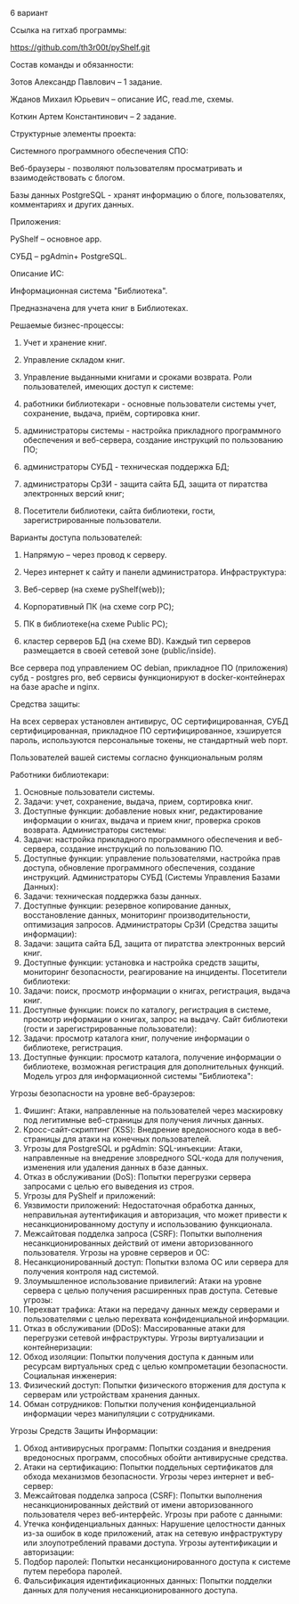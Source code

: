 6 вариант

Ссылка на гитхаб программы: 

https://github.com/th3r00t/pyShelf.git

Состав команды и обязанности: 

Зотов Александр Павлович – 1 задание.

Жданов Михаил Юрьевич – описание ИС, read.me, схемы.

Коткин Артем  Константинович – 2 задание.

Структурные элементы проекта:

Системного программного обеспечения СПО:

Веб-браузеры - позволяют пользователям просматривать и взаимодействовать с блогом.

Базы данных PostgreSQL  - хранят информацию о блоге, пользователях, комментариях и других данных.

Приложения:

PyShelf – основное app.

СУБД – pgAdmin+ PostgreSQL.

Описание ИС:

Информационная система "Библиотека".

Предназначена для учета книг в Библиотеках.

Решаемые бизнес-процессы:

1.	Учет и хранение книг.
2.	Управление складом книг.
3.	Управление выданными книгами и сроками возврата.
Роли пользователей, имеющих доступ к системе:

1. работники библиотекари - основные пользователи системы учет, сохранение, выдача, приём, сортировка книг.
2. администраторы системы - настройка прикладного программного обеспечения и веб-сервера, создание инструкций по пользованию ПО;
3. администраторы СУБД - техническая поддержка БД;
4. администраторы СрЗИ - защита сайта БД, защита от пиратства электронных версий книг;
5. Посетители библиотеки, сайта библиотеки, гости, зарегистрированные пользователи.

Варианты доступа пользователей:

1.	Напрямую – через провод к  серверу.
2.	Через интернет к  сайту и панели администратора.
Инфраструктура: 

1.	Веб-сервер (на схеме pyShelf(web));
2.	Корпоративный ПК (на схеме corp PC);
3.	ПК в библиотеке(на схеме Public PC);
4.	кластер серверов БД (на схеме BD).
Каждый тип серверов размещается в своей сетевой зоне (public/inside).

Все сервера под управлением ОС debian, прикладное ПО (приложения) субд - postgres pro, веб сервисы функционируют в docker-контейнерах на базе  apache и nginx.

Средства защиты:

На всех серверах установлен антивирус, ОС сертифицированная, СУБД сертифицированная, прикладное ПО сертифицированное, хэшируется пароль, используются  персональные токены, не  стандартный web порт.

Пользователей вашей системы согласно функциональным ролям

Работники библиотекари:
1.	Основные пользователи системы.
2.	Задачи: учет, сохранение, выдача, прием, сортировка книг.
3.	Доступные функции: добавление новых книг, редактирование информации о книгах, выдача и прием книг, проверка сроков возврата.
Администраторы системы:
1.	Задачи: настройка прикладного программного обеспечения и веб-сервера, создание инструкций по пользованию ПО.
2.	Доступные функции: управление пользователями, настройка прав доступа, обновление программного обеспечения, создание инструкций.
Администраторы СУБД (Системы Управления Базами Данных):
1.	Задачи: техническая поддержка базы данных.
2.	Доступные функции: резервное копирование данных, восстановление данных, мониторинг производительности, оптимизация запросов.
Администраторы СрЗИ (Средства защиты информации):
1.	Задачи: защита сайта БД, защита от пиратства электронных версий книг.
2.	Доступные функции: установка и настройка средств защиты, мониторинг безопасности, реагирование на инциденты.
Посетители библиотеки:
1.	Задачи: поиск, просмотр информации о книгах, регистрация, выдача книг.
2.	Доступные функции: поиск по каталогу, регистрация в системе, просмотр информации о книгах, запрос на выдачу.
Сайт библиотеки (гости и зарегистрированные пользователи):
1.	Задачи: просмотр каталога книг, получение информации о библиотеке, регистрация.
2.	Доступные функции: просмотр каталога, получение информации о библиотеке, возможная регистрация для дополнительных функций.
Модель угроз для информационной системы "Библиотека":

Угрозы безопасности на уровне веб-браузеров:
1.	Фишинг: Атаки, направленные на пользователей через маскировку под легитимные веб-страницы для получения личных данных.
2.	Кросс-сайт-скриптинг (XSS): Внедрение вредоносного кода в веб-страницы для атаки на конечных пользователей.
3.	Угрозы для PostgreSQL и pgAdmin:
SQL-инъекции: Атаки, направленные на внедрение зловредного SQL-кода для получения, изменения или удаления данных в базе данных.
1.	Отказ в обслуживании (DoS): Попытки перегрузки сервера запросами с целью его выведения из строя.
2.	Угрозы для PyShelf и приложений:
3.	Уязвимости приложений: Недостаточная обработка данных, неправильная аутентификация и авторизация, что может привести к несанкционированному доступу и использованию функционала.
4.	Межсайтовая подделка запроса (CSRF): Попытки выполнения несанкционированных действий от имени авторизованного пользователя.
Угрозы на уровне серверов и ОС:
1.	Несанкционированный доступ: Попытки взлома ОС или сервера для получения контроля над системой.
2.	Злоумышленное использование привилегий: Атаки на уровне сервера с целью получения расширенных прав доступа.
Сетевые угрозы:
1.	Перехват трафика: Атаки на передачу данных между серверами и пользователями с целью перехвата конфиденциальной информации.
2.	Отказ в обслуживании (DDoS): Массированные атаки для перегрузки сетевой инфраструктуры.
Угрозы виртуализации и контейнеризации:
1.	Обход изоляции: Попытки получения доступа к данным или ресурсам виртуальных сред с целью компрометации безопасности.
Социальная инженерия:
1.	Физический доступ: Попытки физического вторжения для доступа к серверам или устройствам хранения данных.
2.	Обман сотрудников: Попытки получения конфиденциальной информации через манипуляции с сотрудниками.

Угрозы Средств Защиты Информации:
1.	Обход антивирусных программ: Попытки создания и внедрения вредоносных программ, способных обойти антивирусные средства.
2.	Атаки на сертификацию: Попытки поддельных сертификатов для обхода механизмов безопасности.
Угрозы через интернет и веб-сервер:
1.	Межсайтовая подделка запроса (CSRF): Попытки выполнения несанкционированных действий от имени авторизованного пользователя через веб-интерфейс.
Угрозы при работе с данными:
1.	Утечка конфиденциальных данных: Нарушение целостности данных из-за ошибок в коде приложений, атак на сетевую инфраструктуру или злоупотреблений правами доступа.
Угрозы аутентификации и авторизации:
1.	Подбор паролей: Попытки несанкционированного доступа к системе путем перебора паролей.
2.	Фальсификация идентификационных данных: Попытки подделки данных для получения несанкционированного доступа.







